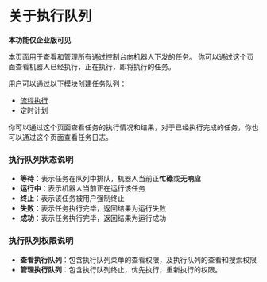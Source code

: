 # 关于执行队列
**本功能仅企业版可见**

本页面用于查看和管理所有通过控制台向机器人下发的任务。
你可以通过这个页面查看机器人已经执行，正在执行，即将执行的任务。

用户可以通过以下模块创建任务队列：
 - [流程执行](../process/runProcess.md?_v=v2020.4)
 - 定时计划

你可以通过这个页面查看任务的执行情况和结果，对于已经执行完成的任务，你也可以通过这个页面查看任务日志。

### 执行队列状态说明
- **等待**：表示任务在队列中排队，机器人当前正**忙碌**或**无响应**
- **运行中**：表示机器人当前正在运行该任务
- **终止**：表示该任务被用户强制终止
- **失败**：表示任务执行完毕，返回结果为运行失败
- **成功**：表示任务执行完毕，返回结果为运行成功

### 执行队列权限说明
- **查看执行队列**：包含执行队列菜单的查看权限，及执行队列的查看和搜索权限
- **管理执行队列**：包含执行队列终止，优先执行，重新执行的权限。


